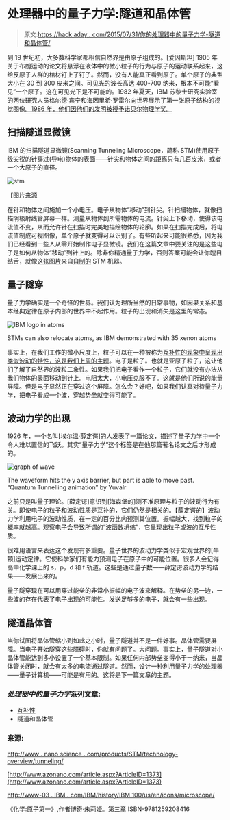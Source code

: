 # 处理器中的量子力学:隧道和晶体管

> 原文:[https://hack aday . com/2015/07/31/你的处理器中的量子力学-隧道和晶体管/](https://hackaday.com/2015/07/31/quantum-mechanics-in-your-processor-tunneling-and-transistors/)

到 19 世纪初，大多数科学家都相信自然界是由原子组成的。[爱因斯坦] 1905 年关于布朗运动的论文将悬浮在液体中的微小粒子的行为与原子的运动联系起来，这给反原子人群的棺材钉上了钉子。然而，没有人能真正看到原子。单个原子的典型大小在 30 到 300 皮米之间。可见光的波长高达 400-700 纳米，根本不可能“看见”一个原子。这在可见光下是不可能的。1982 年夏天，IBM 苏黎士研究实验室的两位研究人员格尔德·宾宁和海因里希·罗雷尔向世界展示了第一张原子结构的视觉图像[。1986 年，他们因他们的发明被授予诺贝尔物理学奖。](https://www-03.ibm.com/ibm/history/exhibits/vintage/vintage_4506VV3181.html)

## 扫描隧道显微镜

IBM 的扫描隧道显微镜(Scanning Tunneling Microscope，简称 STM)使用原子级尖锐的针穿过(导电)物体的表面——针尖和物体之间的距离只有几百皮米，或者一个大原子的直径。

![stm](../Images/a126ec9f96a637129927dba0b1c91b1b.png)

【图片[来源](http://www.ieap.uni-kiel.de/surface/ag-kipp/stm/stm.htm)

在针和物体之间施加一个小电压。电子从物体“移动”到针尖。针扫描物体，就像扫描阴极射线管屏幕一样。测量从物体到所需物体的电流。针尖上下移动，使得该电流值不变，从而允许针在扫描时完美地描绘物体的轮廓。如果在扫描完成后，将电流值制成可视图像，单个原子就变得可以识别了。有些听起来可能很熟悉，因为我们已经看到一些人从零开始制作电子显微镜。我们在这篇文章中要关注的是这些电子是如何从物体“移动”到针上的。除非你精通量子力学，否则答案可能会让你瞠目结舌，就像[这张图片](https://dberarddotcom.files.wordpress.com/2015/01/scan1-36_2.png?w=700&h=)来自[自制的](http://hackaday.com/2015/01/13/cheap-diy-microscope-sees-individual-atoms/) STM 机器。

## 量子隧穿

量子力学确实是一个奇怪的世界。我们认为理所当然的日常事物，如因果关系和基本经典定律在原子内部的世界中不起作用。粒子的出现和消失是这里的常态。

![IBM logo in atoms](../Images/7af4c0d9dee62fedb549d76cc6737082.png)

STMs can also relocate atoms, as IBM demonstrated with 35 xenon atoms

事实上，在我们工作的微小尺度上，粒子可以在一种被称为[互补性的现象中呈现出类似波动的特性，这是我们上周的主题](http://hackaday.com/2015/07/24/quantum-mechanics-in-your-processor-complementarity/)。电子是粒子。也就是亚原子粒子，这让他们了解了自然界的波粒二象性。如果我们把电子看作一个粒子，它们就没有办法从我们物体的表面移动到针上。电阻太大，小电压克服不了。这就是他们所说的能量屏障。但是电子显然正在穿过这个屏障。怎么会？好吧，如果我们认真对待量子力学，把电子看成一个波，穿越势垒就变得可能了。

## 波动力学的出现

1926 年，一个名叫[埃尔温·薛定谔]的人发表了一篇论文，描述了量子力学中一个令人难以置信的飞跃。其实“量子力学”这个标签是在他那篇著名论文之后才形成的。

![graph of wave](../Images/fe4f29bc93390bea2c8fb7793ba9afcb.png)

The waveform hits the y axis barrier, but part is able to move past. “Quantum Tunnelling animation” by Yuvalr

之前只是叫量子理论。[薛定谔]意识到[海森堡的]测不准原理与粒子的波动行为有关。即使电子的粒子和波动性质是互补的，它们仍然是相关的。【薛定谔的】波动力学利用电子的波动性质，在一定的百分比内预测其位置。振幅越大，找到粒子的概率就越高。观察电子会导致所谓的“波函数坍缩”，它呈现出粒子或波的互斥性质。

很难用语言来表达这个发现有多重要。量子世界的波动力学类似于宏观世界的[牛顿]运动定律。它使科学家们有能力预测电子在原子中的可能位置。很多人会记得高中化学课上的 s，p，d 和 f 轨道。这些是通过量子数——薛定谔波动力学的结果——发展出来的。

量子隧穿现在可以用穿过能垒的非常小振幅的电子波来解释。在势垒的另一边，一些波的存在代表了电子出现的可能性。发送足够多的电子，就会有一些出现。

## 隧道晶体管

当你试图将晶体管缩小到如此之小时，量子隧道并不是一件好事。晶体管需要屏障。当电子开始隧穿这些障碍时，你就有问题了。大问题。事实上，量子隧道对小晶体管能达到多小设置了一个基本限制。如果任何内部势垒变得小于一纳米，当晶体管关闭时，就会有太多的电流通过隧道。然而，设计一种利用量子力学的处理器——量子计算机——可能是有用的。这将是下一篇文章的主题。

### *处理器中的量子力学*系列文章:

*   [互补性](http://hackaday.com/2015/07/24/quantum-mechanics-in-your-processor-complementarity/)
*   隧道和晶体管

### **来源:**

[http://www . nano science . com/products/STM/technology-overview/tunneling/](http://www.nanoscience.com/products/stm/technology-overview/tunneling/)

[http://www.azonano.com/article.aspx?ArticleID=1373](http://www.azonano.com/article.aspx?ArticleID=1373)

[http://www-03 . IBM . com/IBM/history/IBM 100/us/en/icons/microscope/](http://www-03.ibm.com/ibm/history/ibm100/us/en/icons/microscope/)

《化学:原子第一》,作者博奇·朱莉娅。第三章 ISBN-9781259208416